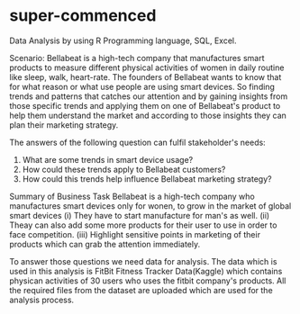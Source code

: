 # super-commenced
Data Analysis by using R Programming language, SQL, Excel.

Scenario:
Bellabeat is a high-tech company that manufactures smart products to measure different physical activities of women in daily routine like sleep, walk, heart-rate.
The founders of Bellabeat wants to know that for what reason or what use people are using smart devices. So finding trends and patterns that catches our attention and by gaining insights from those specific trends and applying them on one of Bellabeat's product to help them understand the market and according to those insights they can plan their marketing strategy.

The answers of the following question can fulfil stakeholder's needs:
1. What are some trends in smart device usage?
2. How could these trends apply to Bellabeat customers?
3. How could this trends help influence Bellabeat marketing strategy?

Summary of Business Task
Bellabeat is a high-tech company who manufactures smart devices only for wonen, to grow in the market of global smart devices 
(i) They have to start manufacture for man's as well.
(ii) Theay can also add some more products for their user to use in order to face competition.
(iii) Highlight sensitive points in marketing of their products which can grab the attention immediately.

To answer those questions we need data for analysis.
The data which is used in this analysis is FitBit Fitness Tracker Data(Kaggle) which contains physican activities of 30 users who uses the fitbit company's products.
All the required files from the dataset are uploaded which are used for the analysis process.
